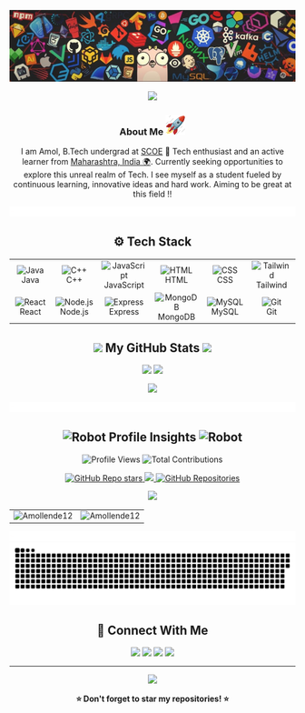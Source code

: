 <!--Header Image --->
<p align="center">
  <img src="Assets/Photo.jpeg">
</p>

<!--Welcome Prompt --->
<div align="center">
<p align="center">
  <img src="https://capsule-render.vercel.app/api?type=waving&height=180&text=Amol%20Lende&fontSize=42&fontAlignY=35&color=gradient&customColorList=3&section=header&reversal=false&desc=Full%20Stack%20Developer%20%E2%80%A2%20Java%20%E2%80%A2%20C%2B%2B%20%E2%80%A2%20DSA&descAlignY=55&descSize=16&stroke=0&strokeWidth=0&animation=fadeIn&gradientFrom=C1E8DA&gradientTo=264E70&fontColor=0C2233" />
</p>

###  About Me  <img  src="Assets/stats.gif" height="35"/>

I am Amol, B.Tech undergrad at [SCOE](https://sanjivanicoe.org.in/) 🔎 Tech enthusiast and an active learner from [Maharashtra, India 🌍](https://maps.app.goo.gl/v4ZSNmDiyxSUZwAY7). Currently seeking opportunities to explore this unreal realm of Tech. I see myself as a student fueled by continuous learning, innovative ideas and hard work. Aiming to be great at this field !!

</div>
<img src="Assets/CLine.gif">
 

<!-- ====== TECH STACK ====== -->
<h2 align="center">⚙️ Tech Stack</h2>

<table align="center">
  <tr>
    <td align="center" width="96">
      <img src="https://skillicons.dev/icons?i=java" width="48" height="48" alt="Java" />
      <br>Java
    </td>
    <td align="center" width="96">
      <img src="https://skillicons.dev/icons?i=cpp" width="48" height="48" alt="C++" />
      <br>C++
    </td>
    <td align="center" width="96">
      <img src="https://skillicons.dev/icons?i=javascript" width="48" height="48" alt="JavaScript" />
      <br>JavaScript
    </td>
    <td align="center" width="96">
      <img src="https://skillicons.dev/icons?i=html" width="48" height="48" alt="HTML" />
      <br>HTML
    </td>
    <td align="center" width="96">
      <img src="https://skillicons.dev/icons?i=css" width="48" height="48" alt="CSS" />
      <br>CSS
    </td>
    <td align="center" width="96">
      <img src="https://skillicons.dev/icons?i=tailwind" width="48" height="48" alt="Tailwind" />
      <br>Tailwind
    </td>
  </tr>
  <tr>
    <td align="center" width="96">
      <img src="https://skillicons.dev/icons?i=react" width="48" height="48" alt="React" />
      <br>React
    </td>
    <td align="center" width="96">
      <img src="https://skillicons.dev/icons?i=nodejs" width="48" height="48" alt="Node.js" />
      <br>Node.js
    </td>
    <td align="center" width="96">
      <img src="https://skillicons.dev/icons?i=express" width="48" height="48" alt="Express" />
      <br>Express
    </td>
    <td align="center" width="96">
      <img src="https://skillicons.dev/icons?i=mongodb" width="48" height="48" alt="MongoDB" />
      <br>MongoDB
    </td>
    <td align="center" width="96">
      <img src="https://skillicons.dev/icons?i=mysql" width="48" height="48" alt="MySQL" />
      <br>MySQL
    </td>
    <td align="center" width="96">
      <img src="https://skillicons.dev/icons?i=git" width="48" height="48" alt="Git" />
      <br>Git
    </td>
  </tr>
</table>

<h2 align="center"><img src="https://media.giphy.com/media/iY8CRBdQXODJSCERIr/giphy.gif" width="30"> My GitHub Stats <img src="https://media.giphy.com/media/iY8CRBdQXODJSCERIr/giphy.gif" width="30"></h2>

<div align=center>

<p align="center">
<img src="https://github-readme-stats-salesp07.vercel.app/api?username=Amollende12&count_private=true&show_icons=true&title_color=00bfbf&icon_color=00bfbf&text_color=c9d1d9&bg_color=0d1117&rank_icon=github&border_radius=20&hide_border=true"  width="48%"/>
<img src="https://github-readme-streak-stats-salesp07.vercel.app/?user=Amollende12&count_private=true&border_radius=20&ring=00bfbf&stroke=c9d1d9&background=0d1117&fire=00bfbf&currStreakNum=00bfbf&sideNums=00bfbf&datesside=00bfbf&Labelscurr=00bfbf&currStreakLabel=00bfbf&sideLabels=00bfbf&dates=c9d1d9&border=c9d1d9&hide_border=true"  width="48%"/>
</p>
  
<p align="center">
<img src="https://github-readme-stats-salesp07.vercel.app/api/top-langs/?username=Amollende12&hide=HTML&langs_count=8&layout=compact&title_color=00bfbf&icon_color=00bfbf&text_color=c9d1d9&bg_color=0d1117&border_radius=15&size_weight=0.5&count_weight=0.5&exclude_repo=github-readme-stats&hide_border=true" width="40%"/> 
</p>

<img src="Assets/CLine.gif">

<h2 align="center"><img src="Assets/Follow.gif" alt="Robot" width="45"/> Profile Insights <img src="Assets/Follow.gif" alt="Robot" width="45"/></h2>

<div id="header" align="center">
  <!-- Profile Views Counter -->
  <img src="https://komarev.com/ghpvc/?username=Amollende12&style=for-the-badge&color=00bfbf&label=Profile+Views" alt="Profile Views"/>
  
  <!-- Total Contributions Counter -->
  <img src="https://img.shields.io/badge/Total%20Contributions-1.2k+-00bfbf?style=for-the-badge&logo=github" alt="Total Contributions"/>
</div>

<p align="center">
  <!-- GitHub Stars -->
  <a href="https://github.com/Amollende12?tab=repositories&sort=stargazers">
    <img alt="GitHub Repo stars" src="https://img.shields.io/github/stars/Amollende12?logo=github&style=for-the-badge&color=00bfbf&labelColor=008b8b" >
  </a>
  
  <!-- GitHub Followers -->
  <a href="https://github.com/Amollende12?tab=followers">
    <img src="https://img.shields.io/github/followers/Amollende12?logo=github&style=for-the-badge&color=00bfbf&labelColor=008b8b" />
  </a>
  
  <!-- Repository Count -->
  <a href="https://github.com/Amollende12?tab=repositories">
    <img alt="GitHub Repositories" src="https://img.shields.io/badge/Repositories-15+-00bfbf?style=for-the-badge&logo=github&labelColor=008b8b" />
  </a>
</p>

<!-- Contribution Metrics -->
<div align="center">
  
  <!-- Last year contributions -->
  <img src="https://github-readme-activity-graph.vercel.app/graph?username=Amollende12&theme=react-dark&hide_border=true&area=true&custom_title=Last%20Year%20Contributions" width="95%"/>
  
  <!-- Contribution stats -->
  <table>
    <tr>
      <td align="center">
        <img src="https://github-readme-stats.vercel.app/api?username=Amollende12&show_icons=true&locale=en&theme=react&hide_border=true" alt="Amollende12" />
      </td>
      <td align="center">
        <img src="https://github-readme-stats.vercel.app/api/top-langs?username=Amollende12&show_icons=true&locale=en&layout=compact&theme=react&hide_border=true" alt="Amollende12" />
      </td>
    </tr>
  </table>
</div>

<img src="Assets/CLine.gif">

<!-- Snake animation -->
<img src="Assets/github-snake.svg">

 ## 🤝 Connect With Me  

<p align="center">
  <a href="https://www.linkedin.com/in/amol-lende/"><img src="https://skillicons.dev/icons?i=linkedin" height="40"/></a>
  <a href="https://x.com/Amollende12"><img src="https://skillicons.dev/icons?i=twitter" height="40"/></a>
  <a href="mailto:amollende02@gmail.com"><img src="https://skillicons.dev/icons?i=gmail" height="40"/></a>
  <a href="https://www.instagram.com/amollende12/"><img src="https://skillicons.dev/icons?i=instagram" height="40"/></a>
</p>

---
<p align="center">
  <img src="https://raw.githubusercontent.com/andreasbm/readme/master/assets/lines/rainbow.png" width="100%"/>
</p>
<p align="center"><b>⭐ Don't forget to star my repositories! ⭐</b></p>
